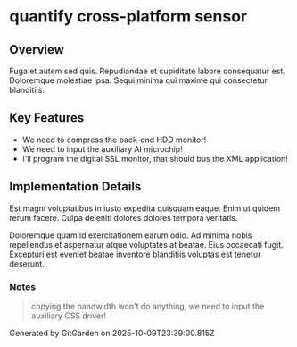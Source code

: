 # quantify cross-platform sensor

## Overview
Fuga et autem sed quis. Repudiandae et cupiditate labore consequatur est. Doloremque molestiae ipsa. Sequi minima qui maxime qui consectetur blanditiis.

## Key Features
- We need to compress the back-end HDD monitor!
- We need to input the auxiliary AI microchip!
- I'll program the digital SSL monitor, that should bus the XML application!

## Implementation Details
Est magni voluptatibus in iusto expedita quisquam eaque. Enim ut quidem rerum facere. Culpa deleniti dolores dolores tempora veritatis.
 Doloremque quam id exercitationem earum odio. Ad minima nobis repellendus et aspernatur atque voluptates at beatae. Eius occaecati fugit. Excepturi est eveniet beatae inventore blanditiis voluptas est tenetur deserunt.

### Notes
> copying the bandwidth won't do anything, we need to input the auxiliary CSS driver!

Generated by GitGarden on 2025-10-09T23:39:00.815Z